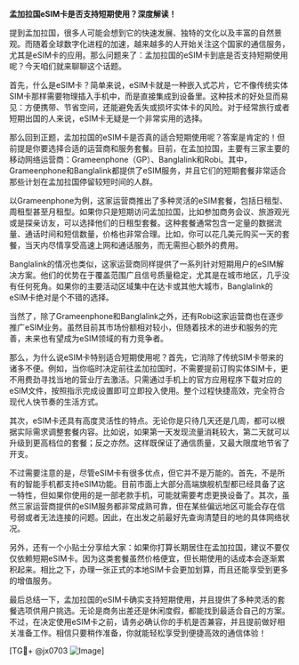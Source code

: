 **孟加拉国eSIM卡是否支持短期使用？深度解读！**

提到孟加拉国，很多人可能会想到它的快速发展、独特的文化以及丰富的自然景观。而随着全球数字化进程的加速，越来越多的人开始关注这个国家的通信服务，尤其是eSIM卡的应用。那么问题来了：孟加拉国的eSIM卡到底是否支持短期使用呢？今天咱们就来聊聊这个话题。

首先，什么是eSIM卡？简单来说，eSIM卡就是一种嵌入式芯片，它不像传统实体SIM卡那样需要物理插入手机中，而是直接集成到设备里。这种技术的好处显而易见：方便携带、节省空间，还能避免丢失或损坏实体卡的风险。对于经常旅行或者短期出国的人来说，eSIM卡无疑是一个非常实用的选择。

那么回到正题，孟加拉国的eSIM卡是否真的适合短期使用呢？答案是肯定的！但前提是你要选择合适的运营商和服务套餐。目前，在孟加拉国，主要有三家主要的移动网络运营商：Grameenphone（GP）、Banglalink和Robi。其中，Grameenphone和Banglalink都提供了eSIM服务，并且它们的短期套餐非常适合那些计划在孟加拉国停留较短时间的人群。

以Grameenphone为例，这家运营商推出了多种灵活的eSIM套餐，包括日租型、周租型甚至月租型。如果你只是短期访问孟加拉国，比如参加商务会议、旅游观光或是探亲访友，可以选择他们的日租型套餐。这种套餐通常包含一定量的数据流量、通话时间和短信数量，价格也非常合理。比如，你可以花几美元购买一天的套餐，当天内尽情享受高速上网和通话服务，而无需担心额外的费用。

Banglalink的情况也类似，这家运营商同样提供了一系列针对短期用户的eSIM解决方案。他们的优势在于覆盖范围广且信号质量稳定，尤其是在城市地区，几乎没有任何死角。如果你的主要活动区域集中在达卡或其他大城市，Banglalink的eSIM卡绝对是个不错的选择。

当然了，除了Grameenphone和Banglalink之外，还有Robi这家运营商也在逐步推广eSIM业务。虽然目前其市场份额相对较小，但随着技术的进步和服务的完善，未来也有望成为eSIM领域的有力竞争者。

那么，为什么说eSIM卡特别适合短期使用呢？首先，它消除了传统SIM卡带来的诸多不便。例如，当你临时决定前往孟加拉国时，不需要提前订购实体SIM卡，更不用费劲寻找当地的营业厅去激活。只需通过手机上的官方应用程序下载对应的eSIM文件，按照指示完成设置即可立即投入使用。整个过程快捷高效，完全符合现代人快节奏的生活方式。

其次，eSIM卡还具有高度灵活性的特点。无论你是只待几天还是几周，都可以根据实际需求调整套餐内容。比如说，如果第一天发现流量消耗较大，第二天就可以升级到更高档位的套餐；反之亦然。这样既保证了通信质量，又最大限度地节省了开支。

不过需要注意的是，尽管eSIM卡有很多优点，但它并不是万能的。首先，不是所有的智能手机都支持eSIM功能。目前市面上大部分高端旗舰机型都已经具备了这一特性，但如果你使用的是一部老款手机，可能就需要考虑更换设备了。其次，虽然三家运营商提供的eSIM服务都非常成熟可靠，但在某些偏远地区可能会存在信号弱或者无法连接的问题。因此，在出发之前最好先查询清楚目的地的具体网络状况。

另外，还有一个小贴士分享给大家：如果你打算长期居住在孟加拉国，建议不要仅仅依赖短期eSIM卡。因为这类套餐虽然价格便宜，但长期使用的话成本会逐渐累积起来。相比之下，办理一张正式的本地SIM卡会更加划算，而且还能享受到更多的增值服务。

最后总结一下，孟加拉国的eSIM卡确实支持短期使用，并且提供了多种灵活的套餐选项供用户挑选。无论是商务出差还是休闲度假，都能找到最适合自己的方案。不过，在决定使用eSIM卡之前，请务必确认你的手机是否兼容，并且提前做好相关准备工作。相信只要稍作准备，你就能轻松享受到便捷高效的通信体验！

[TG💪+ @jx0703 ![Image](https://github.com/user-attachments/assets/dbca1d08-cadb-493c-b0ec-ad6f7a83f270)]
